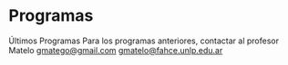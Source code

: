 # Programas
Últimos Programas
Para los programas anteriores,
contactar al profesor Matelo
gmatego@gmail.com
gmatelo@fahce.unlp.edu.ar
